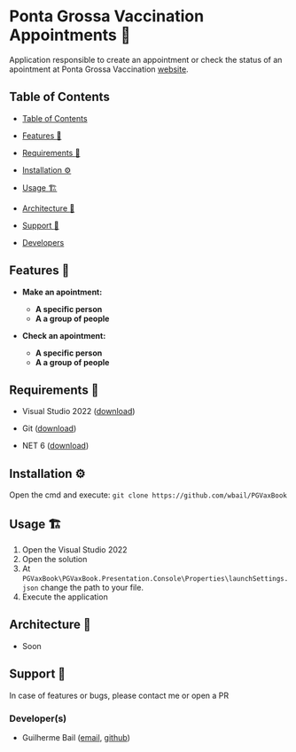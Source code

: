 # Ponta Grossa Vaccination Appointments :syringe:

Application responsible to create an appointment or check the status of an apointment at Ponta Grossa Vaccination [website](https://fms.pontagrossa.pr.gov.br/vacinacao/).

## Table of Contents
 
-  [Table of Contents](#table-of-contents)
 
-  [Features :rocket:](#features-rocket)
 
-  [Requirements :wrench:](#requirements-wrench)
 
-  [Installation :gear:](#installation-gear)
 
-  [Usage :building_construction:](#usage-building_construction)
 
-  [Architecture :triangular_ruler:](#architecture-triangular_ruler)
 
-  [Support :construction_worker:](#support-construction_worker)
 
-  [Developers](#developers)

## Features :rocket:
 
- __Make an apointment:__
  - __A specific person__
  - __A a group of people__
 
- __Check an apointment:__
  - __A specific person__
  - __A a group of people__

## Requirements :wrench:
 
- Visual Studio 2022 ([download](https://visualstudio.microsoft.com/thank-you-downloading-visual-studio/?sku=Community&rel=17))
 
- Git ([download](https://git-scm.com/downloads))
 
- NET 6 ([download](https://dotnet.microsoft.com/download/))

## Installation :gear:
 
Open the cmd and execute: ```git clone https://github.com/wbail/PGVaxBook```
 
## Usage :building_construction:
  
1. Open the Visual Studio 2022
2. Open the solution
3. At `PGVaxBook\PGVaxBook.Presentation.Console\Properties\launchSettings.json` change the path to your file.
4. Execute the application

## Architecture :triangular_ruler:
 
- Soon
 
## Support :construction_worker:
 
In case of features or bugs, please contact me or open a PR 
 
### Developer(s)
 
- Guilherme Bail ([email](mailto:guilhermedanbail@gmail.com), [github](https://github.com/wbail))